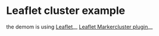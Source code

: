 # Leaflet cluster example
the demom is using [Leaflet](https://github.com/Leaflet/Leaflet)__ 
[Leaflet Markercluster plugin](https://github.com/Leaflet/Leaflet.markercluster)__

